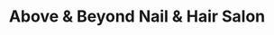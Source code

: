 ---
title: "Above & Beyond Nail & Hair Salon"
url: /toronto/above-and-beyond-nail-and-hair-salon/
shop: hairdresser
---